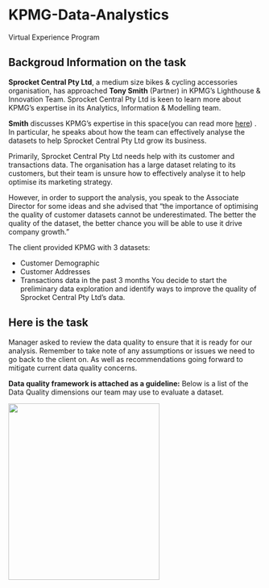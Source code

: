 # KPMG-Data-Analystics
Virtual Experience Program

## Backgroud Information on the task

**Sprocket Central Pty Ltd**, a medium size bikes & cycling accessories organisation, has approached __Tony Smith__ (Partner) in KPMG’s Lighthouse & Innovation Team. Sprocket Central Pty Ltd  is keen to learn more about KPMG’s expertise in its Analytics, Information & Modelling team. 

**Smith** discusses KPMG’s expertise in this space(you can read more [here](https://home.kpmg/au/en/home/services/advisory/management-consulting/digital/data-analytics-modelling.html)) . In particular, he speaks about how the team can effectively analyse the datasets to help Sprocket Central Pty Ltd grow its business.

Primarily, Sprocket Central Pty Ltd needs help with its customer and transactions data. The organisation has a large dataset relating to its customers, but their team is unsure how to effectively analyse it to help optimise its marketing strategy. 

However, in order to support the analysis, you speak to the Associate Director for some ideas and she advised that “the importance of optimising the quality of customer datasets cannot be underestimated. The better the quality of the dataset, the better chance you will be able to use it drive company growth.”

The client provided KPMG with 3 datasets:

* Customer Demographic 
* Customer Addresses
* Transactions data in the past 3 months
You decide to start the preliminary data exploration and identify ways to improve the quality of Sprocket Central Pty Ltd’s data.

## Here is the task
Manager asked to review the data quality to ensure that it is ready for our analysis. Remember to take note of any assumptions or issues we need to go back to the client on. As well as recommendations going forward to mitigate current data quality concerns.

**Data quality framework is attached as a guideline:**
Below is a list of the Data Quality dimensions our team may use to evaluate a dataset.

<img src="https://user-images.githubusercontent.com/86195479/149863951-ddeea7a7-97d0-4c8d-af2a-19d3c90fd2d9.png" width="300" height="350" />


